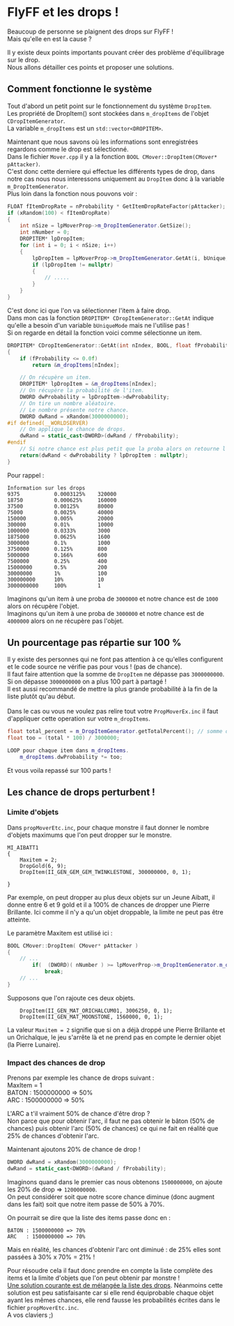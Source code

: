 # FlyFF et les drops !

Beaucoup de personne se plaignent des drops sur FlyFF !<br>
Mais qu'elle en est la cause ?<br>

Il y existe deux points importants pouvant créer des problème d'équilibrage sur le drop.<br>
Nous allons détailler ces points et proposer une solutions.

## Comment fonctionne le système

Tout d'abord un petit point sur le fonctionnement du système `DropItem`.<br>
Les propriété de DropItem() sont stockées dans `m_dropItems` de l'objet `CDropItemGenerator`.<br>
La variable `m_dropItems` est un `std::vector<DROPITEM>`.<br>

Maintenant que nous savons où les informations sont enregistrées regardons comme le drop est sélectionné.<br>
Dans le fichier `Mover.cpp` il y a la fonction `BOOL CMover::DropItem(CMover* pAttacker)`.<br>
C'est donc cette derniere qui effectue les différents types de drop, dans notre cas nous nous interessons uniquement au `DropItem` donc
à la variable `m_DropItemGenerator`.<br>
Plus loin dans la fonction nous pouvons voir :
```cpp
FLOAT fItemDropRate = nProbability * GetItemDropRateFactor(pAttacker);
if (xRandom(100) < fItemDropRate)
{
    int nSize = lpMoverProp->m_DropItemGenerator.GetSize();
    int nNumber = 0;
    DROPITEM* lpDropItem;
    for (int i = 0; i < nSize; i++)
    {
        lpDropItem = lpMoverProp->m_DropItemGenerator.GetAt(i, bUnique, GetPieceItemDropRateFactor(pAttacker));
        if (lpDropItem != nullptr)
        {
            // .....
        }
    }
}
```

C'est donc ici que l'on va sélectionner l'item à faire drop.<br>
Dans mon cas la fonction `DROPITEM* CDropItemGenerator::GetAt`
 indique qu'elle a besoin d'un variable `bUniqueMode` mais ne l'utilise pas !<br>
Si on regarde en détail la fonction voici comme sélectionne un item.<br>
```cpp
DROPITEM* CDropItemGenerator::GetAt(int nIndex, BOOL, float fProbability)
{
    if (fProbability <= 0.0f)
        return &m_dropItems[nIndex];

    // On récupère un item.
    DROPITEM* lpDropItem = &m_dropItems[nIndex];
    // On récupère la probabilité de l'item.
    DWORD dwProbability = lpDropItem->dwProbability;
    // On tire un nombre aléatoire.
    // Le nombre présente notre chance.
    DWORD dwRand = xRandom(3000000000);
#if defined(__WORLDSERVER)
    // On applique le chance de drops.
    dwRand = static_cast<DWORD>(dwRand / fProbability);
#endif
    // Si notre chance est plus petit que la proba alors on retourne l'objet.
    return(dwRand < dwProbability ? lpDropItem : nullptr);
}
```

Pour rappel :
```
Information sur les drops
9375           0.0003125%    320000
18750          0.000625%     160000
37500          0.00125%      80000
75000          0.0025%       40000
150000         0.005%        20000
300000         0.01%         10000
1000000        0.0333%       3000
1875000        0.0625%       1600
3000000        0.1%          1000
3750000        0.125%        800
5000000        0.166%        600
7500000        0.25%         400
15000000       0.5%          200
30000000       1%            100
300000000      10%           10
3000000000     100%          1
```

Imaginons qu'un item à une proba de `3000000` et notre chance est de `1000` alors on récupère l'objet.<br>
Imaginons qu'un item à une proba de `3000000` et notre chance est de `4000000` alors on ne récupère pas l'objet.<br>


## Un pourcentage pas répartie sur 100 %

Il y existe des personnes qui ne font pas attention à ce qu'elles configurent et le code source ne vérifie pas pour vous ! (pas de chance).<br>
Il faut faire attention que la somme de `DropItem` ne dépasse pas `3000000000`.<br>
Si on dépasse `3000000000` on a plus 100 part à partagé !<br>
Il est aussi recommandé de mettre la plus grande probabilité à la fin de la liste plutôt qu'au début.<br>
<br>
Dans le cas ou vous ne voulez pas relire tout votre `PropMoverEx.inc` il faut d'appliquer cette operation sur votre `m_dropItems`.<br>

```cpp
float total_percent = m_DropItemGenerator.getTotalPercent(); // somme de tout les chance de drop un item contenue dans m_dropItems.
float too = (total * 100) / 3000000;

LOOP pour chaque item dans m_dropItems.
    m_dropItems.dwProbability *= too;
```
Et vous voila repassé sur 100 parts !

## Les chance de drops perturbent !

### Limite d'objets

Dans `propMoverEtc.inc`, pour chaque monstre il faut donner le nombre d'objets maximums que l'on peut dropper sur le monstre.

```
MI_AIBATT1
{
	Maxitem = 2;
	DropGold(6, 9);
    DropItem(II_GEN_GEM_GEM_TWINKLESTONE, 300000000, 0, 1);

}
```

Par exemple, on peut dropper au plus deux objets sur un Jeune Aibatt, il donne entre 6 et 9 gold et il a 100% de chances de dropper une Pierre Brillante. Ici comme il n'y a qu'un objet droppable, la limite ne peut pas être atteinte.

Le paramètre Maxitem est utilisé ici :
```cpp
BOOL CMover::DropItem( CMover* pAttacker )
{
    // ...
        if(  (DWORD)( nNumber ) >= lpMoverProp->m_DropItemGenerator.m_dwMax )
            break;
    // ...
}
```

Supposons que l'on rajoute ces deux objets.

```
	DropItem(II_GEN_MAT_ORICHALCUM01, 3006250, 0, 1);
	DropItem(II_GEN_MAT_MOONSTONE, 1560000, 0, 1);
```
La valeur `Maxitem = 2` signifie que si on a déjà droppé une Pierre Brillante et un Orichalque, le jeu s'arrête là et ne prend pas en compte le dernier objet (la Pierre Lunaire).


### Impact des chances de drop


Prenons par exemple les chance de drops suivant : <br>
MaxItem = 1<br>
BATON : 1500000000 => 50% <br>
ARC   : 1500000000 => 50% <br>

L'ARC a t'il vraiment 50% de chance d'être drop ?<br>
Non parce que pour obtenir l'arc, il faut ne pas obtenir le bâton (50% de chances) puis obtenir l'arc (50% de chances) ce qui ne fait en réalité que 25% de chances d'obtenir l'arc.


Maintenant ajoutons 20% de chance de drop !<br>
```cpp
DWORD dwRand = xRandom(3000000000);
dwRand = static_cast<DWORD>(dwRand / fProbability);
```
Imaginons quand dans le premier cas nous obtenons `1500000000`, on ajoute les 20% de drop => `1200000000`.<br>
On peut considérer soit que notre score chance diminue (donc augment dans les fait) soit que notre item passe de 50% à 70%.<br>

On pourrait se dire que la liste des items passe donc en : <br>
```
BATON : 1500000000 => 70%
ARC   : 1500000000 => 70%
```

Mais en réalité, les chances d'obtenir l'arc ont diminué : de 25% elles sont passées à 30% x 70% = 21% !<br>


Pour résoudre cela il faut donc prendre en compte la liste complète des items et la limite d'objets que l'on peut obtenir par monstre !<br>
[Une solution courante est de mélangée la liste des drops](https://gist.github.com/SPSquonK/1bcfbd6cd861541a3e31a5cd09d1ae93). Néanmoins cette solution est peu satisfaisante car si elle rend équiprobable chaque objet ayant les mêmes chances, elle rend fausse les probabilités écrites dans le fichier `propMoverEtc.inc`.<br>
A vos claviers ;)